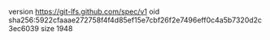 version https://git-lfs.github.com/spec/v1
oid sha256:5922cfaaae272758f4f4d85ef15e7cbf26f2e7496eff0c4a5b7320d2c3ec6039
size 1948
